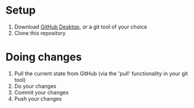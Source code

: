 # Setup
1. Download [GitHub Desktop](https://desktop.github.com/), or a git tool of your choice
2. Clone this repository

# Doing changes
1. Pull the current state from GitHub (via the 'pull' functionality in your git tool)
2. Do your changes
3. Commit your changes
4. Push your changes
